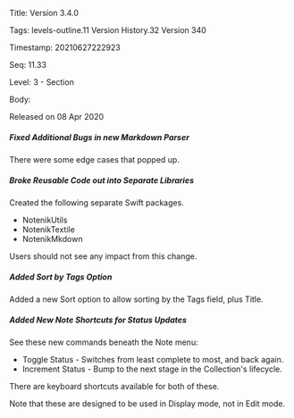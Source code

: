 Title:  Version 3.4.0

Tags:   levels-outline.11 Version History.32 Version 340

Timestamp: 20210627222923

Seq:    11.33

Level:  3 - Section

Body: 

Released on 08 Apr 2020
 
##### Fixed Additional Bugs in new Markdown Parser

There were some edge cases that popped up. 

 
##### Broke Reusable Code out into Separate Libraries

Created the following separate Swift packages. 

* NotenikUtils
* NotenikTextile
* NotenikMkdown

Users should not see any impact from this change.
 
##### Added Sort by Tags Option

Added a new Sort option to allow sorting by the Tags field, plus Title. 

 
##### Added New Note Shortcuts for Status Updates

See these new commands beneath the Note menu:

* Toggle Status - Switches from least complete to most, and back again. 
* Increment Status - Bump to the next stage in the Collection's lifecycle. 

There are keyboard shortcuts available for both of these. 

Note that these are designed to be used in Display mode, not in Edit mode.
